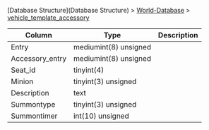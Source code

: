 [Database Structure](Database Structure) > [World-Database](World-Database) > [vehicle_template_accessory](vehicle_template_accessory)

Column | Type | Description
--- | --- | ---
Entry | mediumint(8) unsigned | 
Accessory_entry | mediumint(8) unsigned | 
Seat_id | tinyint(4) | 
Minion | tinyint(3) unsigned | 
Description | text | 
Summontype | tinyint(3) unsigned | 
Summontimer | int(10) unsigned | 

